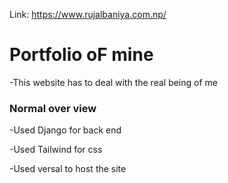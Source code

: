 Link: https://www.rujalbaniya.com.np/

# Portfolio oF mine

-This website has to deal with the real being of me 

### Normal over view
-Used Django for back end

-Used Tailwind for css 

-Used versal to host the site
